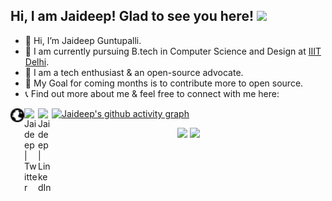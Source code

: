 ## Hi, I am Jaideep! Glad to see you here! <img src="https://raw.githubusercontent.com/aemmadi/aemmadi/master/wave.gif" width="30px">

- 👋 Hi, I’m Jaideep Guntupalli.
- 🏫 I am currently pursuing B.tech in Computer Science and Design at [IIIT Delhi](https://iiitd.ac.in).
- 👀 I am a tech enthusiast & an open-source advocate.
- 🥅 My Goal for coming months is to contribute more to open source.
- 📞 Find out more about me & feel free to connect with me here:

[<img align="left" alt="Jaideep's blog" width="22px" src="https://raw.githubusercontent.com/iconic/open-iconic/master/svg/globe.svg" />][blog]
[<img align="left" alt="Jaideep | Twitter" width="22px" src="https://cdn.jsdelivr.net/npm/simple-icons@v3/icons/twitter.svg" />][twitter]
[<img align="left" alt="Jaideep | LinkedIn" width="22px" src="https://cdn.jsdelivr.net/npm/simple-icons@v3/icons/linkedin.svg" />][linkedin]

[![Jaideep's github activity graph](https://activity-graph.herokuapp.com/graph?username=JaideepGuntupalli&theme=redical)](https://github.com/JaideepGuntupalli)

<!-- [![Anurag's GitHub stats](https://github-readme-stats.vercel.app/api?username=JaideepGuntupalli&count_private=true&theme=dark&show_icons=true)](https://github.com/JaideepGuntupalli) -->

<p align="center">
	
  <img width="48%" src="https://github-readme-stats.vercel.app/api?username=JaideepGuntupalli&count_private=true&theme=radical&show_icons=true" />
  <img width="48%" src="https://github-readme-streak-stats.herokuapp.com/?user=JaideepGuntupalli&theme=radical" />
</p>

[blog]: https://jaideepguntupalli.hashnode.dev/
[twitter]: https://twitter.com/gjdeep
[linkedin]: https://linkedin.com/in/jaideep-guntupalli

<!---
JaideepGuntupalli/JaideepGuntupalli is a ✨ special ✨ repository because its `README.md` (this file) appears on your GitHub profile.
You can click the Preview link to take a look at your changes.
--->

